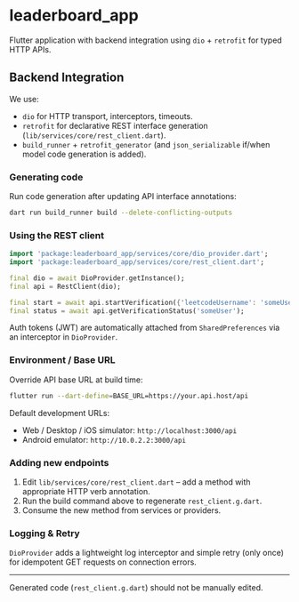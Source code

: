 # leaderboard_app

Flutter application with backend integration using `dio` + `retrofit` for typed HTTP APIs.

## Backend Integration

We use:

* `dio` for HTTP transport, interceptors, timeouts.
* `retrofit` for declarative REST interface generation (`lib/services/core/rest_client.dart`).
* `build_runner` + `retrofit_generator` (and `json_serializable` if/when model code generation is added).

### Generating code

Run code generation after updating API interface annotations:

```bash
dart run build_runner build --delete-conflicting-outputs
```

### Using the REST client

```dart
import 'package:leaderboard_app/services/core/dio_provider.dart';
import 'package:leaderboard_app/services/core/rest_client.dart';

final dio = await DioProvider.getInstance();
final api = RestClient(dio);

final start = await api.startVerification({'leetcodeUsername': 'someUser'});
final status = await api.getVerificationStatus('someUser');
```

Auth tokens (JWT) are automatically attached from `SharedPreferences` via an interceptor in `DioProvider`.

### Environment / Base URL

Override API base URL at build time:

```bash
flutter run --dart-define=BASE_URL=https://your.api.host/api
```

Default development URLs:

* Web / Desktop / iOS simulator: `http://localhost:3000/api`
* Android emulator: `http://10.0.2.2:3000/api`

### Adding new endpoints

1. Edit `lib/services/core/rest_client.dart` – add a method with appropriate HTTP verb annotation.
2. Run the build command above to regenerate `rest_client.g.dart`.
3. Consume the new method from services or providers.

### Logging & Retry

`DioProvider` adds a lightweight log interceptor and simple retry (only once) for idempotent GET requests on connection errors.

---

Generated code (`rest_client.g.dart`) should not be manually edited.

